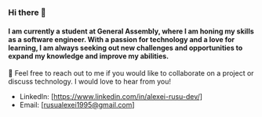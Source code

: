 ### Hi there 👋

#### I am currently a student at General Assembly, where I am honing my skills as a software engineer. With a passion for technology and a love for learning, I am always seeking out new challenges and opportunities to expand my knowledge and improve my abilities.


💬 Feel free to reach out to me if you would like to collaborate on a project or discuss technology. I would love to hear from you!

- LinkedIn: [https://www.linkedin.com/in/alexei-rusu-dev/]
- Email: [rusualexei1995@gmail.com]

